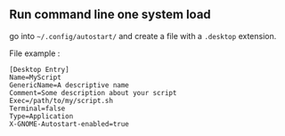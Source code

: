 ## Run command line one system load

go into `~/.config/autostart/` and create a file with a `.desktop` extension.

File example : 
```desktop
[Desktop Entry]
Name=MyScript
GenericName=A descriptive name
Comment=Some description about your script
Exec=/path/to/my/script.sh
Terminal=false
Type=Application
X-GNOME-Autostart-enabled=true
```
